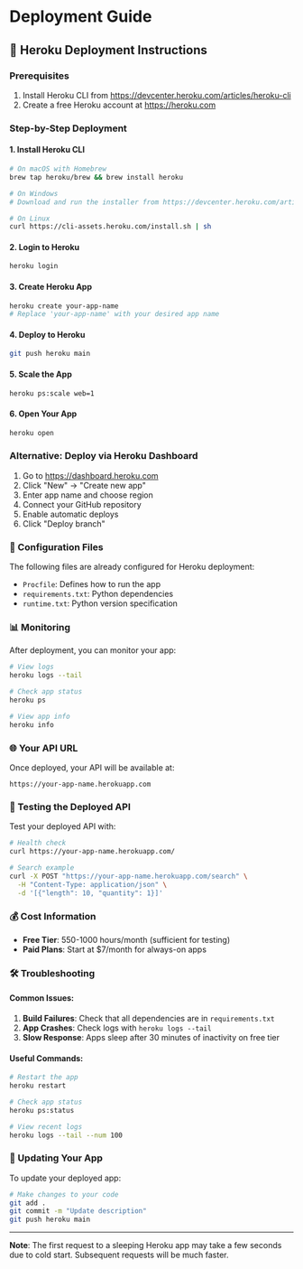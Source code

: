# Deployment Guide

## 🚀 Heroku Deployment Instructions

### Prerequisites
1. Install Heroku CLI from https://devcenter.heroku.com/articles/heroku-cli
2. Create a free Heroku account at https://heroku.com

### Step-by-Step Deployment

#### 1. Install Heroku CLI
```bash
# On macOS with Homebrew
brew tap heroku/brew && brew install heroku

# On Windows
# Download and run the installer from https://devcenter.heroku.com/articles/heroku-cli

# On Linux
curl https://cli-assets.heroku.com/install.sh | sh
```

#### 2. Login to Heroku
```bash
heroku login
```

#### 3. Create Heroku App
```bash
heroku create your-app-name
# Replace 'your-app-name' with your desired app name
```

#### 4. Deploy to Heroku
```bash
git push heroku main
```

#### 5. Scale the App
```bash
heroku ps:scale web=1
```

#### 6. Open Your App
```bash
heroku open
```

### Alternative: Deploy via Heroku Dashboard

1. Go to https://dashboard.heroku.com
2. Click "New" → "Create new app"
3. Enter app name and choose region
4. Connect your GitHub repository
5. Enable automatic deploys
6. Click "Deploy branch"

### 🔧 Configuration Files

The following files are already configured for Heroku deployment:

- `Procfile`: Defines how to run the app
- `requirements.txt`: Python dependencies
- `runtime.txt`: Python version specification

### 📊 Monitoring

After deployment, you can monitor your app:

```bash
# View logs
heroku logs --tail

# Check app status
heroku ps

# View app info
heroku info
```

### 🌐 Your API URL

Once deployed, your API will be available at:
```
https://your-app-name.herokuapp.com
```

### 🧪 Testing the Deployed API

Test your deployed API with:

```bash
# Health check
curl https://your-app-name.herokuapp.com/

# Search example
curl -X POST "https://your-app-name.herokuapp.com/search" \
  -H "Content-Type: application/json" \
  -d '[{"length": 10, "quantity": 1}]'
```

### 💰 Cost Information

- **Free Tier**: 550-1000 hours/month (sufficient for testing)
- **Paid Plans**: Start at $7/month for always-on apps

### 🛠️ Troubleshooting

#### Common Issues:

1. **Build Failures**: Check that all dependencies are in `requirements.txt`
2. **App Crashes**: Check logs with `heroku logs --tail`
3. **Slow Response**: Apps sleep after 30 minutes of inactivity on free tier

#### Useful Commands:

```bash
# Restart the app
heroku restart

# Check app status
heroku ps:status

# View recent logs
heroku logs --tail --num 100
```

### 🔄 Updating Your App

To update your deployed app:

```bash
# Make changes to your code
git add .
git commit -m "Update description"
git push heroku main
```

---

**Note**: The first request to a sleeping Heroku app may take a few seconds due to cold start. Subsequent requests will be much faster.